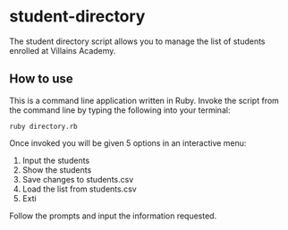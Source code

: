 # student-directory

The student directory script allows you to manage the list of students enrolled at Villains Academy.

## How to use

This is a command line application written in Ruby. Invoke the script from the command line by typing the following into your terminal:

```shell
ruby directory.rb
```

Once invoked you will be given 5 options in an interactive menu:
 1. Input the students
 2. Show the students
 3. Save changes to students.csv
 4. Load the list from students.csv
 9. Exti

Follow the prompts and input the information requested. 